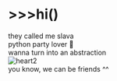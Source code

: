 # \>>>hi()
they called me slava  
python party lover 🤍  
wanna turn into an abstraction  
![heart2](https://user-images.githubusercontent.com/73784126/120068044-5559d280-c087-11eb-9873-f3b3294ca72a.gif)  
you know, we can be friends ^^

